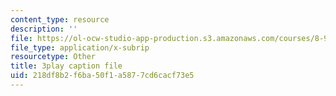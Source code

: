 ```yaml
---
content_type: resource
description: ''
file: https://ol-ocw-studio-app-production.s3.amazonaws.com/courses/8-962-general-relativity-spring-2020/218df8b2f6ba50f1a5877cd6cacf73e5_h9xaoGkyHwg.vtt
file_type: application/x-subrip
resourcetype: Other
title: 3play caption file
uid: 218df8b2-f6ba-50f1-a587-7cd6cacf73e5
---
```

